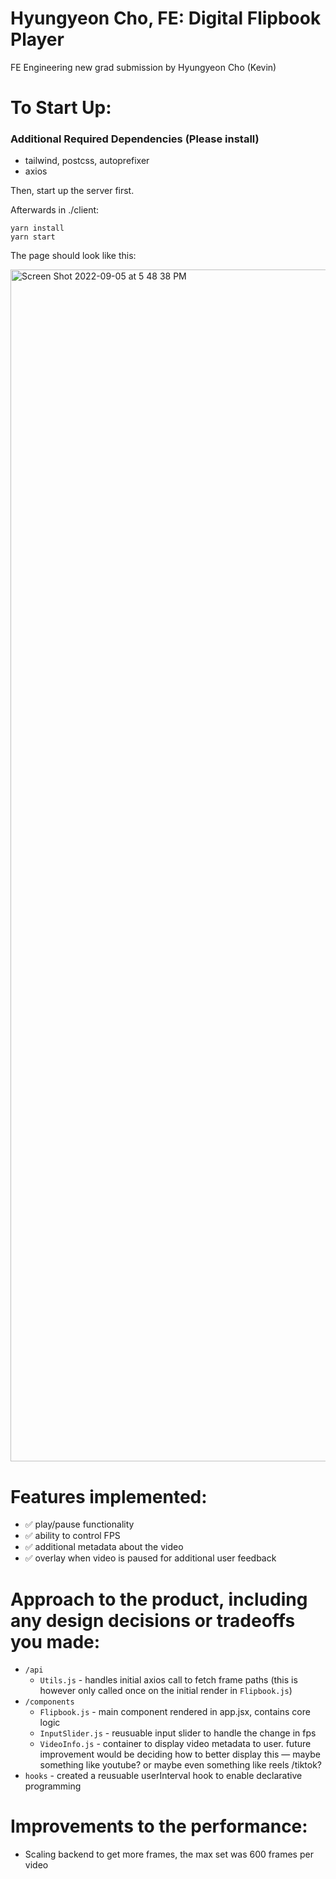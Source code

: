 # Hyungyeon Cho, FE: Digital Flipbook Player
FE Engineering new grad submission by Hyungyeon Cho (Kevin)


# To Start Up: 
### Additional Required Dependencies (Please install)
- tailwind, postcss, autoprefixer
- axios

Then, start up the server first. 

Afterwards in ./client:
```
yarn install
yarn start 
```

The page should look like this: 

<img width="1907" alt="Screen Shot 2022-09-05 at 5 48 38 PM" src="https://user-images.githubusercontent.com/64056046/188515098-604f305b-4bf2-40ca-8085-e0610f9b4216.png">

# Features implemented: 
- ✅ play/pause functionality 
- ✅ ability to control FPS
- ✅ additional metadata about the video 
- ✅ overlay when video is paused for additional user feedback


# Approach to the product, including any design decisions or tradeoffs you made:
- ```/api```
  - ```Utils.js``` - handles initial axios call to fetch frame paths (this is however only called once on the initial render in ```Flipbook.js```)
- ```/components```
  - ```Flipbook.js``` - main component rendered in app.jsx, contains core logic
  - ```InputSlider.js``` - reusuable input slider to handle the change in fps 
  - ```VideoInfo.js``` - container to display video metadata to user. future improvement would be deciding how to better display this — maybe something like youtube? or maybe even something like reels /tiktok? 
- ```hooks``` - created a reusuable userInterval hook to enable declarative programming

# Improvements to the performance: 
- Scaling backend to get more frames, the max set was 600 frames per video



